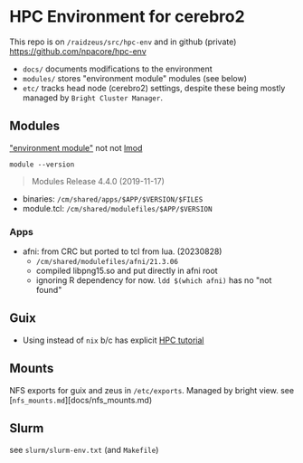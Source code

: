 # HPC Environment for cerebro2
This repo is on `/raidzeus/src/hpc-env` and in github (private) https://github.com/npacore/hpc-env

  * `docs/` documents modifications to the environment
  * `modules/` stores "environment module" modules (see below)
  * `etc/` tracks head node (cerebro2) settings, despite these being mostly managed by `Bright Cluster Manager`.

## Modules
["environment module"](https://modules.readthedocs.io/en/latest/) not not [lmod](https://lmod.readthedocs.io/en/latest/)

`module --version`
> Modules Release 4.4.0 (2019-11-17)

 * binaries: `/cm/shared/apps/$APP/$VERSION/$FILES`
 * module.tcl: `/cm/shared/modulefiles/$APP/$VERSION`

### Apps

 * afni: from CRC but ported to tcl from lua. (20230828)
   * `/cm/shared/modulefiles/afni/21.3.06`
   * compiled libpng15.so and put directly in afni root
   * ignoring R dependency for now. `ldd $(which afni)` has no "not found"


## Guix
 * Using instead of `nix` b/c has explicit [HPC tutorial](https://guix.gnu.org/cookbook/en/html_node/Setting-Up-Compute-Nodes.html)

## Mounts

NFS exports for guix and zeus in `/etc/exports`. Managed by bright view. see [`nfs_mounts.md`][docs/nfs_mounts.md)


## Slurm
see `slurm/slurm-env.txt` (and `Makefile`)
